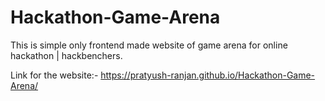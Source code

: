# Hackathon-Game-Arena
This is simple only frontend made website of game arena for online hackathon | hackbenchers. 

Link for the website:- https://pratyush-ranjan.github.io/Hackathon-Game-Arena/
